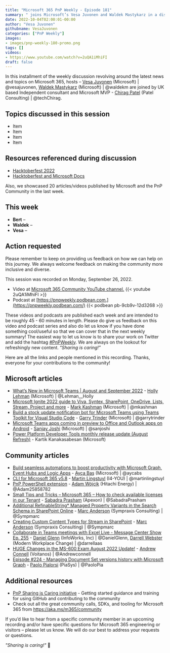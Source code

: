 ```yaml
---
title: "Microsoft 365 PnP Weekly - Episode 181"
summary: " joins Microsoft’s Vesa Juvonen and Waldek Mastykarz in a discussion about technology migration strategies, work as consultant and MVP, and community involvement. 20 articles/videos/document updates by Microsoft/Community are highlighted."
date: 2022-10-04T02:00:01-00:00
author: "Vesa Juvonen"
githubname: VesaJuvonen
categories: ["PnP Weekly"]
images:
- images/pnp-weekly-180-promo.png
tags: []
videos:
- https://www.youtube.com/watch?v=2uQA1iMhiFI
draft: false
---
```

 
In this installment of the weekly discussion revolving around the latest news and topics on Microsoft 365, hosts – [Vesa Juvonen](http://twitter.com/vesajuvonen) (Microsoft) \| @vesajuvonen, [Waldek Mastykarz](http://twitter.com/waldekm) (Microsoft) \| @waldekm are joined by UK based Independent consultant and Microsoft MVP - [Chirag Patel](https://twitter.com/techChirag) (Patel Consulting) \| @techChirag.

## Topics discussed in this session

* Item
* Item
* Item
* Item

## Resources referenced during discussion

* [Hacktoberfest 2022](https://hacktoberfest.com/)
* [Hacktoberfest and Microsoft Docs](https://learn.microsoft.com/contribute/hacktoberfest)

Also, we showcased 20 articles/videos published by Microsoft and the PnP Community in the last week.

## This week

* **Bert** – 
* **Waldek** – 
* **Vesa** – 

## Action requested

Please remember to keep on providing us feedback on how we can help on this journey. We always welcome feedback on making the community more inclusive and diverse.

This session was recorded on Monday, September 26, 2022.

*   Video at [Microsoft 365 Community YouTube channel.](https://aka.ms/m365pnp-videos)
    {{< youtube 2uQA1iMhiFI >}}
*   Podcast at [https://pnpweekly.podbean.com.](https://pnpweekly.podbean.com/) 
    {{< podbean pb-9cb9v-12d3268 >}}   

These videos and podcasts are published each week and are intended to be roughly 45 - 60 minutes in length.  Please do give us feedback on this video and podcast series and also do let us know if you have done something cool/useful so that we can cover that in the next weekly summary! The easiest way to let us know is to share your work on Twitter and add the hashtag [#PnPWeekly](https://twitter.com/search?q=%23pnpweekly). We are always on the lookout for refreshingly new content. “_Sharing is caring!”_ 

Here are all the links and people mentioned in this recording. Thanks, everyone for your contributions to the community!

## Microsoft articles

* [What’s New in Microsoft Teams | August and September 2022](https://techcommunity.microsoft.com/t5/microsoft-teams-blog/what-s-new-in-microsoft-teams-august-and-september-2022/ba-p/3641307) - [Holly Lehman](https://twitter.com/Lehman__Holly) (Microsoft) | @Lehman__Holly
* [Microsoft Ignite 2022 guide to Viva, Syntex, SharePoint, OneDrive, Lists, Stream, Project and more](https://techcommunity.microsoft.com/t5/microsoft-sharepoint-blog/microsoft-ignite-2022-guide-to-viva-syntex-sharepoint-onedrive/ba-p/3639460) - [Mark Kashman](https://twitter.com/mkashman) (Microsoft) | @mkashman
* [Build a stock update notification bot for Microsoft Teams using Teams Toolkit for Visual Studio Code](https://devblogs.microsoft.com/microsoft365dev/build-a-stock-update-notification-bot-for-microsoft-teams-using-teams-toolkit-for-visual-studio-code/) - [Garry Trinder](https://twitter.com/garrytrinder) (Microsoft) | @garrytrinder
* [Microsoft Teams apps coming in preview to Office and Outlook apps on Android](https://devblogs.microsoft.com/microsoft365dev/microsoft-teams-apps-coming-in-preview-to-office-and-outlook-apps-on-android/) - [Sanjay Joshi](https://twitter.com/sanjoshi) (Microsoft) | @sanjoshi
* [Power Platform Developer Tools monthly release update (August Refresh)](https://powerapps.microsoft.com/en-us/blog/power-platform-developer-tools-monthly-release-update-august-refresh/) - Kartik Kanakasabesan (Microsoft)


## Community articles

* [Build seamless automations to boost productivity with Microsoft Graph, Event Hubs and Logic Apps](https://aycabas.com/2022/09/28/build-seamless-automations-to-boost-productivity-with-microsoft-graph-event-hubs-and-logic-apps/) - [Ayça Baş](https://twitter.com/aycabs) (Microsoft) | @aycabs
* [CLI for Microsoft 365 v5.8](https://pnp.github.io/blog/cli-for-microsoft-365/cli-for-microsoft-365-v5-8/) - [Martin Lingstuyl](https://twitter.com/martinlingstuyl) (I4-YOU) | @martinlingstuyl
* [PnP PowerShell extension](https://marketplace.visualstudio.com/items?itemName=adamwojcikit.pnp-powershell-extension) - [Adam Wójcik](https://twitter.com/Adam25858782) (Hitachi Energy) | @Adam25858782
* [Small Tips and Tricks – Microsoft 365 – How to check available licenses in our Tenant](https://knowledge-junction.in/2022/09/30/small-tips-and-tricks-microsoft-365-how-to-check-available-licenses-in-our-tenant/) - [Sabadra Prasham](https://twitter.com/SabadraPrasham) (Apexon) | @SabadraPrasham
* [Additional RefinableString* Managed Property Variants in the Search Schema in SharePoint Online](https://sympmarc.com/2022/09/26/additional-refinablestring-managed-property-variants-in-the-search-schema-in-sharepoint-online/) - [Marc Anderson](https://twitter.com/sympmarc) (Sympraxis Consulting) | @Sympmarc
* [Creating Custom Content Types for Stream in SharePoint](https://sympmarc.com/2022/09/27/creating-custom-content-types-for-stream-in-sharepoint/) - [Marc Anderson](https://twitter.com/sympmarc) (Sympraxis Consulting) | @Sympmarc
* [Collaborate in Teams meetings with Excel Live - Message Center Show Ep. 255](https://regarding365.com/collaborate-in-teams-meetings-with-excel-live-3d22784ca92b) - [Daniel Glenn](https://twitter.com/DanielGlenn) (InfoWorks, Inc) | @DanielGlenn, [Darrell Webster](http://twitter.com/darrellaas) (Modern Workplace Change) | @darrellaas
* [HUGE Changes in the MS-600 Exam August 2022 Update!](https://www.youtube.com/watch?v=lTSpIp0zcQ8) - [Andrew Connell](https://twitter.com/andrewconnell) (Voitanos) | @Andrewconnell
* [Episode #224 - Managing Document Set versions history with Microsoft Graph](https://www.youtube.com/watch?v=QEpPHMxzoPM) - [Paolo Pialorsi](https://twitter.com/PaoloPia) (PiaSys) | @PaoloPia
  
## Additional resources

* [PnP Sharing is Caring initiative](https://aka.ms/sharing-is-caring) - Getting started guidance and training for using GitHub and contributing to the community
* Check out all the great community calls, SDKs, and tooling for Microsoft 365 from <https://aka.ms/m365/community>

If you’d like to hear from a specific community member in an upcoming recording and/or have specific questions for Microsoft 365 engineering or visitors – please let us know. We will do our best to address your requests or questions.

_"Sharing is caring!"_ 🧡

